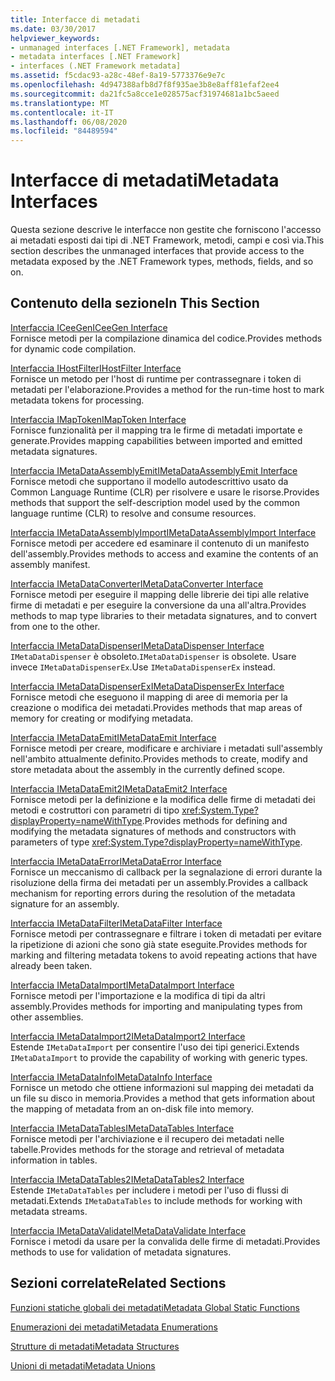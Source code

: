 ```yaml
---
title: Interfacce di metadati
ms.date: 03/30/2017
helpviewer_keywords:
- unmanaged interfaces [.NET Framework], metadata
- metadata interfaces [.NET Framework]
- interfaces (.NET Framework metadata]
ms.assetid: f5cdac93-a28c-48ef-8a19-5773376e9e7c
ms.openlocfilehash: 4d947388afb8d7f8f935ae3b8e8aff81efaf2ee4
ms.sourcegitcommit: da21fc5a8cce1e028575acf31974681a1bc5aeed
ms.translationtype: MT
ms.contentlocale: it-IT
ms.lasthandoff: 06/08/2020
ms.locfileid: "84489594"
---
```

# <a name="metadata-interfaces"></a><span data-ttu-id="5f30e-102">Interfacce di metadati</span><span class="sxs-lookup"><span data-stu-id="5f30e-102">Metadata Interfaces</span></span>
<span data-ttu-id="5f30e-103">Questa sezione descrive le interfacce non gestite che forniscono l'accesso ai metadati esposti dai tipi di .NET Framework, metodi, campi e così via.</span><span class="sxs-lookup"><span data-stu-id="5f30e-103">This section describes the unmanaged interfaces that provide access to the metadata exposed by the .NET Framework types, methods, fields, and so on.</span></span>  
  
## <a name="in-this-section"></a><span data-ttu-id="5f30e-104">Contenuto della sezione</span><span class="sxs-lookup"><span data-stu-id="5f30e-104">In This Section</span></span>  
 [<span data-ttu-id="5f30e-105">Interfaccia ICeeGen</span><span class="sxs-lookup"><span data-stu-id="5f30e-105">ICeeGen Interface</span></span>](iceegen-interface.md)  
 <span data-ttu-id="5f30e-106">Fornisce metodi per la compilazione dinamica del codice.</span><span class="sxs-lookup"><span data-stu-id="5f30e-106">Provides methods for dynamic code compilation.</span></span>  
  
 [<span data-ttu-id="5f30e-107">Interfaccia IHostFilter</span><span class="sxs-lookup"><span data-stu-id="5f30e-107">IHostFilter Interface</span></span>](ihostfilter-interface.md)  
 <span data-ttu-id="5f30e-108">Fornisce un metodo per l'host di runtime per contrassegnare i token di metadati per l'elaborazione.</span><span class="sxs-lookup"><span data-stu-id="5f30e-108">Provides a method for the run-time host to mark metadata tokens for processing.</span></span>  
  
 [<span data-ttu-id="5f30e-109">Interfaccia IMapToken</span><span class="sxs-lookup"><span data-stu-id="5f30e-109">IMapToken Interface</span></span>](imaptoken-interface.md)  
 <span data-ttu-id="5f30e-110">Fornisce funzionalità per il mapping tra le firme di metadati importate e generate.</span><span class="sxs-lookup"><span data-stu-id="5f30e-110">Provides mapping capabilities between imported and emitted metadata signatures.</span></span>  
  
 [<span data-ttu-id="5f30e-111">Interfaccia IMetaDataAssemblyEmit</span><span class="sxs-lookup"><span data-stu-id="5f30e-111">IMetaDataAssemblyEmit Interface</span></span>](imetadataassemblyemit-interface.md)  
 <span data-ttu-id="5f30e-112">Fornisce metodi che supportano il modello autodescrittivo usato da Common Language Runtime (CLR) per risolvere e usare le risorse.</span><span class="sxs-lookup"><span data-stu-id="5f30e-112">Provides methods that support the self-description model used by the common language runtime (CLR) to resolve and consume resources.</span></span>  
  
 [<span data-ttu-id="5f30e-113">Interfaccia IMetaDataAssemblyImport</span><span class="sxs-lookup"><span data-stu-id="5f30e-113">IMetaDataAssemblyImport Interface</span></span>](imetadataassemblyimport-interface.md)  
 <span data-ttu-id="5f30e-114">Fornisce metodi per accedere ed esaminare il contenuto di un manifesto dell'assembly.</span><span class="sxs-lookup"><span data-stu-id="5f30e-114">Provides methods to access and examine the contents of an assembly manifest.</span></span>  
  
 [<span data-ttu-id="5f30e-115">Interfaccia IMetaDataConverter</span><span class="sxs-lookup"><span data-stu-id="5f30e-115">IMetaDataConverter Interface</span></span>](imetadataconverter-interface.md)  
 <span data-ttu-id="5f30e-116">Fornisce metodi per eseguire il mapping delle librerie dei tipi alle relative firme di metadati e per eseguire la conversione da una all'altra.</span><span class="sxs-lookup"><span data-stu-id="5f30e-116">Provides methods to map type libraries to their metadata signatures, and to convert from one to the other.</span></span>  
  
 [<span data-ttu-id="5f30e-117">Interfaccia IMetaDataDispenser</span><span class="sxs-lookup"><span data-stu-id="5f30e-117">IMetaDataDispenser Interface</span></span>](imetadatadispenser-interface.md)  
 <span data-ttu-id="5f30e-118">`IMetaDataDispenser` è obsoleto.</span><span class="sxs-lookup"><span data-stu-id="5f30e-118">`IMetaDataDispenser` is obsolete.</span></span> <span data-ttu-id="5f30e-119">Usare invece `IMetaDataDispenserEx`.</span><span class="sxs-lookup"><span data-stu-id="5f30e-119">Use `IMetaDataDispenserEx` instead.</span></span>  
  
 [<span data-ttu-id="5f30e-120">Interfaccia IMetaDataDispenserEx</span><span class="sxs-lookup"><span data-stu-id="5f30e-120">IMetaDataDispenserEx Interface</span></span>](imetadatadispenserex-interface.md)  
 <span data-ttu-id="5f30e-121">Fornisce metodi che eseguono il mapping di aree di memoria per la creazione o modifica dei metadati.</span><span class="sxs-lookup"><span data-stu-id="5f30e-121">Provides methods that map areas of memory for creating or modifying metadata.</span></span>  
  
 [<span data-ttu-id="5f30e-122">Interfaccia IMetaDataEmit</span><span class="sxs-lookup"><span data-stu-id="5f30e-122">IMetaDataEmit Interface</span></span>](imetadataemit-interface.md)  
 <span data-ttu-id="5f30e-123">Fornisce metodi per creare, modificare e archiviare i metadati sull'assembly nell'ambito attualmente definito.</span><span class="sxs-lookup"><span data-stu-id="5f30e-123">Provides methods to create, modify and store metadata about the assembly in the currently defined scope.</span></span>  
  
 [<span data-ttu-id="5f30e-124">Interfaccia IMetaDataEmit2</span><span class="sxs-lookup"><span data-stu-id="5f30e-124">IMetaDataEmit2 Interface</span></span>](imetadataemit2-interface.md)  
 <span data-ttu-id="5f30e-125">Fornisce metodi per la definizione e la modifica delle firme di metadati dei metodi e costruttori con parametri di tipo <xref:System.Type?displayProperty=nameWithType>.</span><span class="sxs-lookup"><span data-stu-id="5f30e-125">Provides methods for defining and modifying the metadata signatures of methods and constructors with parameters of type <xref:System.Type?displayProperty=nameWithType>.</span></span>  
  
 [<span data-ttu-id="5f30e-126">Interfaccia IMetaDataError</span><span class="sxs-lookup"><span data-stu-id="5f30e-126">IMetaDataError Interface</span></span>](imetadataerror-interface.md)  
 <span data-ttu-id="5f30e-127">Fornisce un meccanismo di callback per la segnalazione di errori durante la risoluzione della firma dei metadati per un assembly.</span><span class="sxs-lookup"><span data-stu-id="5f30e-127">Provides a callback mechanism for reporting errors during the resolution of the metadata signature for an assembly.</span></span>  
  
 [<span data-ttu-id="5f30e-128">Interfaccia IMetaDataFilter</span><span class="sxs-lookup"><span data-stu-id="5f30e-128">IMetaDataFilter Interface</span></span>](imetadatafilter-interface.md)  
 <span data-ttu-id="5f30e-129">Fornisce metodi per contrassegnare e filtrare i token di metadati per evitare la ripetizione di azioni che sono già state eseguite.</span><span class="sxs-lookup"><span data-stu-id="5f30e-129">Provides methods for marking and filtering metadata tokens to avoid repeating actions that have already been taken.</span></span>  
  
 [<span data-ttu-id="5f30e-130">Interfaccia IMetaDataImport</span><span class="sxs-lookup"><span data-stu-id="5f30e-130">IMetaDataImport Interface</span></span>](imetadataimport-interface.md)  
 <span data-ttu-id="5f30e-131">Fornisce metodi per l'importazione e la modifica di tipi da altri assembly.</span><span class="sxs-lookup"><span data-stu-id="5f30e-131">Provides methods for importing and manipulating types from other assemblies.</span></span>  
  
 [<span data-ttu-id="5f30e-132">Interfaccia IMetaDataImport2</span><span class="sxs-lookup"><span data-stu-id="5f30e-132">IMetaDataImport2 Interface</span></span>](imetadataimport2-interface.md)  
 <span data-ttu-id="5f30e-133">Estende `IMetaDataImport` per consentire l'uso dei tipi generici.</span><span class="sxs-lookup"><span data-stu-id="5f30e-133">Extends `IMetaDataImport` to provide the capability of working with generic types.</span></span>  
  
 [<span data-ttu-id="5f30e-134">Interfaccia IMetaDataInfo</span><span class="sxs-lookup"><span data-stu-id="5f30e-134">IMetaDataInfo Interface</span></span>](imetadatainfo-interface.md)  
 <span data-ttu-id="5f30e-135">Fornisce un metodo che ottiene informazioni sul mapping dei metadati da un file su disco in memoria.</span><span class="sxs-lookup"><span data-stu-id="5f30e-135">Provides a method that gets information about the mapping of metadata from an on-disk file into memory.</span></span>  
  
 [<span data-ttu-id="5f30e-136">Interfaccia IMetaDataTables</span><span class="sxs-lookup"><span data-stu-id="5f30e-136">IMetaDataTables Interface</span></span>](imetadatatables-interface.md)  
 <span data-ttu-id="5f30e-137">Fornisce metodi per l'archiviazione e il recupero dei metadati nelle tabelle.</span><span class="sxs-lookup"><span data-stu-id="5f30e-137">Provides methods for the storage and retrieval of metadata information in tables.</span></span>  
  
 [<span data-ttu-id="5f30e-138">Interfaccia IMetaDataTables2</span><span class="sxs-lookup"><span data-stu-id="5f30e-138">IMetaDataTables2 Interface</span></span>](imetadatatables2-interface.md)  
 <span data-ttu-id="5f30e-139">Estende `IMetaDataTables` per includere i metodi per l'uso di flussi di metadati.</span><span class="sxs-lookup"><span data-stu-id="5f30e-139">Extends `IMetaDataTables` to include methods for working with metadata streams.</span></span>  
  
 [<span data-ttu-id="5f30e-140">Interfaccia IMetaDataValidate</span><span class="sxs-lookup"><span data-stu-id="5f30e-140">IMetaDataValidate Interface</span></span>](imetadatavalidate-interface.md)  
 <span data-ttu-id="5f30e-141">Fornisce i metodi da usare per la convalida delle firme di metadati.</span><span class="sxs-lookup"><span data-stu-id="5f30e-141">Provides methods to use for validation of metadata signatures.</span></span>  
  
## <a name="related-sections"></a><span data-ttu-id="5f30e-142">Sezioni correlate</span><span class="sxs-lookup"><span data-stu-id="5f30e-142">Related Sections</span></span>  
 [<span data-ttu-id="5f30e-143">Funzioni statiche globali dei metadati</span><span class="sxs-lookup"><span data-stu-id="5f30e-143">Metadata Global Static Functions</span></span>](metadata-global-static-functions.md)  
  
 [<span data-ttu-id="5f30e-144">Enumerazioni dei metadati</span><span class="sxs-lookup"><span data-stu-id="5f30e-144">Metadata Enumerations</span></span>](metadata-enumerations.md)  
  
 [<span data-ttu-id="5f30e-145">Strutture di metadati</span><span class="sxs-lookup"><span data-stu-id="5f30e-145">Metadata Structures</span></span>](metadata-structures.md)  
  
 [<span data-ttu-id="5f30e-146">Unioni di metadati</span><span class="sxs-lookup"><span data-stu-id="5f30e-146">Metadata Unions</span></span>](metadata-unions.md)
